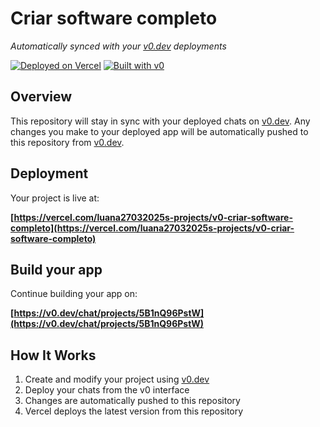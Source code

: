 # Criar software completo

*Automatically synced with your [v0.dev](https://v0.dev) deployments*

[![Deployed on Vercel](https://img.shields.io/badge/Deployed%20on-Vercel-black?style=for-the-badge&logo=vercel)](https://vercel.com/luana27032025s-projects/v0-criar-software-completo)
[![Built with v0](https://img.shields.io/badge/Built%20with-v0.dev-black?style=for-the-badge)](https://v0.dev/chat/projects/5B1nQ96PstW)

## Overview

This repository will stay in sync with your deployed chats on [v0.dev](https://v0.dev).
Any changes you make to your deployed app will be automatically pushed to this repository from [v0.dev](https://v0.dev).

## Deployment

Your project is live at:

**[https://vercel.com/luana27032025s-projects/v0-criar-software-completo](https://vercel.com/luana27032025s-projects/v0-criar-software-completo)**

## Build your app

Continue building your app on:

**[https://v0.dev/chat/projects/5B1nQ96PstW](https://v0.dev/chat/projects/5B1nQ96PstW)**

## How It Works

1. Create and modify your project using [v0.dev](https://v0.dev)
2. Deploy your chats from the v0 interface
3. Changes are automatically pushed to this repository
4. Vercel deploys the latest version from this repository
